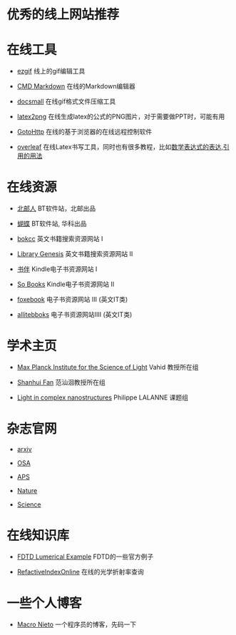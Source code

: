 # 优秀的线上网站推荐





# 在线工具



* [ezgif](https://ezgif.com/)  线上的gif编辑工具

* [CMD Markdown](https://www.zybuluo.com/mdeditor) 在线的Markdown编辑器

* [docsmall](https://docsmall.com/gif-compress) 在线gif格式文件压缩工具

* [latex2png](http://latex2png.com/) 在线生成latex的公式的PNG图片，对于需要做PPT时，可能有用

* [GotoHttp](http://www.tohttp.com/) 在线的基于浏览器的在线远程控制软件

* [overleaf](https://www.overleaf.com/) 在线Latex书写工具，同时也有很多教程，比如[数学表达式的表达](https://www.overleaf.com/learn/latex/List_of_Greek_letters_and_math_symbols),[引用的用法](https://www.overleaf.com/learn/latex/Hyperlinks)



# 在线资源



* [北邮人](https://bt.byr.cn/) BT软件站，北邮出品

* [蝴蝶](https://hudbt.hust.edu.cn/) BT软件站, 华科出品

* [bokcc](https://b-ok.cc/) 英文书籍搜索资源网站 I

* [Library Genesis](http://gen.lib.rus.ec/) 英文书籍搜索资源网站 II

* [书伴](https://bookfere.com/) Kindle电子书资源网站 I

* [So Books](https://sobooks.cc/) Kindle电子书资源网站 II

* [foxebook](http://www.foxebook.net/) 电子书资源网站 III (英文IT类)

* [allitebboks](http://www.allitebooks.org/) 电子书资源网站IIII (英文IT类)



# 学术主页



* [Max Planck Institute for the Science of Light](https://www.mpg.de/154942/physik_des_lichts) Vahid 教授所在组

* [Shanhui Fan](https://web.stanford.edu/group/fan/) 范汕洄教授所在组

* [Light in complex nanostructures](https://www.lp2n.institutoptique.fr/equipes-de-recherche-du-lp2n/light-complex-nanostructures) Philippe LALANNE 课题组





# 杂志官网

* [arxiv](https://arxiv.org/)

* [OSA](https://www.osapublishing.org/oe/home.cfm)

* [APS](https://journals.aps.org/)

* [Nature](http://www.nature.com/)

* [Science](https://www.sciencemag.org/)



# 在线知识库

* [FDTD Lumerical Example]( https://support.lumerical.com/hc/en-us/articles/360034917213 ) FDTD的一些官方例子

* [RefactiveIndexOnline](https://refractiveindex.info/) 在线的光学折射率查询

# 一些个人博客



* [Macro Nieto](https://marcosnietoblog.wordpress.com/) 一个程序员的博客，先码一下





